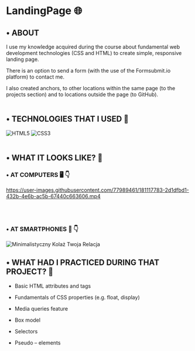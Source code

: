 # LandingPage 🌐


## •	ABOUT

I use my knowledge acquired during the course about fundamental web development technologies (CSS and HTML) to create simple, responsive landing page.

There is an option to send a form (with the use of the Formsubmit.io platform) to contact me.

I also created anchors, to other locations within the same page (to the projects section) and to locations outside the page (to GitHub).
<br></br>

## •	TECHNOLOGIES THAT I USED 🚀
![HTML5](https://img.shields.io/badge/html5-%23E34F26.svg?style=for-the-badge&logo=html5&logoColor=white)
![CSS3](https://img.shields.io/badge/css3-%231572B6.svg?style=for-the-badge&logo=css3&logoColor=white)
<br></br>


## •	WHAT IT LOOKS LIKE? 🤔


### •	AT COMPUTERS 🖥 👇

https://user-images.githubusercontent.com/77989461/181117783-2d1dfbd1-432b-4e6b-ac5b-67440c663606.mp4

<br></br>

### •	AT SMARTPHONES 📱 👇

![Minimalistyczny Kolaż Twoja Relacja](https://user-images.githubusercontent.com/77989461/181222675-f9a32c9e-f949-4184-a443-34577e0acb49.png)

## •	WHAT HAD I PRACTICED DURING THAT PROJECT? 🤔
-	Basic HTML attributes and tags

-	Fundamentals of CSS properties (e.g. float, display)

-	Media queries feature

-	Box model

-	Selectors

-	Pseudo – elements
